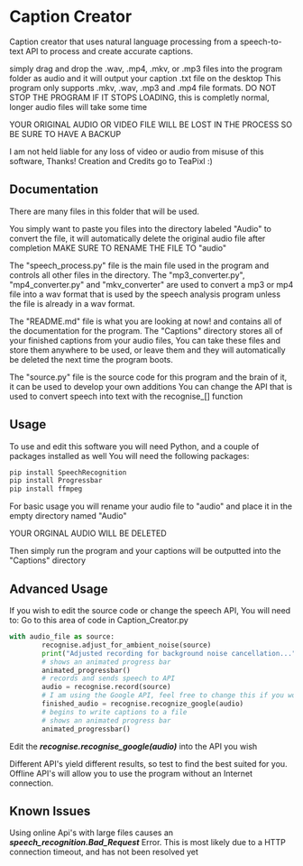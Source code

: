 # Caption Creator

Caption creator that uses natural language processing from a speech-to-text API to process and create accurate captions.

simply drag and drop the .wav, .mp4, .mkv, or .mp3 files into the program folder as audio and it will output your caption .txt file on the desktop
This program only supports .mkv, .wav, .mp3 and .mp4 file formats.
DO NOT STOP THE PROGRAM IF IT STOPS LOADING, this is completly normal, longer audio files will take some time

YOUR ORIGINAL AUDIO OR VIDEO FILE WILL BE LOST IN THE PROCESS SO BE SURE TO HAVE A BACKUP

I am not held liable for any loss of video or audio from misuse of this software, Thanks!
Creation and Credits go to TeaPixl :)



## Documentation

There are many files in this folder that will be used.

You simply want to paste you files into the directory labeled "Audio" to convert the file, it will automatically delete the original audio file after completion
MAKE SURE TO RENAME THE FILE TO "audio"

The "speech_process.py" file is the main file used in the program and controls all other files in the directory.
The "mp3_converter.py", "mp4_converter.py" and "mkv_converter" are used to convert a mp3 or mp4 file into a wav format that is used by the speech analysis program unless the file is already in a wav format.

The "README.md" file is what you are looking at now! and contains all of the documentation for the program.
The "Captions" directory stores all of your finished captions from your audio files,
You can take these files and store them anywhere to be used, or leave them and they will automatically be deleted the next time the program boots.

The "source.py" file is the source code for this program and the brain of it, it can be used to develop your own additions
You can change the API that is used to convert speech into text with the recognise_[] function

## Usage

To use and edit this software you will need Python, and a couple of packages installed as well
You will need the following packages:
```python
pip install SpeechRecognition
pip install Progressbar
pip install ffmpeg
```

For basic usage you will rename your audio file to "audio" and place it in the empty directory named "Audio"

YOUR ORGINAL AUDIO WILL BE DELETED

Then simply run the program and your captions will be outputted into the "Captions" directory

## Advanced Usage

If you wish to edit the source code or change the speech API, You will need to:
Go to this area of code in Caption_Creator.py
```python
with audio_file as source:
        recognise.adjust_for_ambient_noise(source)
        print("Adjusted recording for background noise cancellation...")
        # shows an animated progress bar
        animated_progressbar()
        # records and sends speech to API
        audio = recognise.record(source)
        # I am using the Google API, feel free to change this if you would like
        finished_audio = recognise.recognize_google(audio)
        # begins to write captions to a file
        # shows an animated progress bar
        animated_progressbar()
```

Edit the ***recognise.recognise_google(audio)*** into the API you wish

Different API's yield different results, so test to find the best suited for you.
Offline API's will allow you to use the program without an Internet connection.

## Known Issues

Using online Api's with large files causes an ***speech_recognition.Bad_Request*** Error.
This is most likely due to a HTTP connection timeout, and has not been resolved yet
